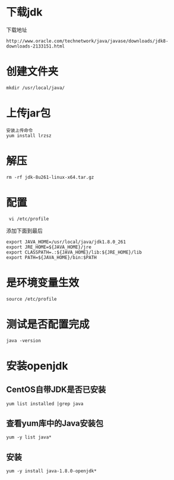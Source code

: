 # 下载jdk
下载地址
```
http://www.oracle.com/technetwork/java/javase/downloads/jdk8-downloads-2133151.html
```
# 创建文件夹
```
mkdir /usr/local/java/
```
#  上传jar包
```
安装上传命令
yum install lrzsz

```

# 解压
```
rm -rf jdk-8u261-linux-x64.tar.gz 
```

# 配置
```
 vi /etc/profile
```
 添加下面到最后
```
export JAVA_HOME=/usr/local/java/jdk1.8.0_261
export JRE_HOME=${JAVA_HOME}/jre
export CLASSPATH=.:${JAVA_HOME}/lib:${JRE_HOME}/lib
export PATH=${JAVA_HOME}/bin:$PATH
```

# 是环境变量生效
```
source /etc/profile
```

# 测试是否配置完成
```
java -version
```



# 安装openjdk
## CentOS自带JDK是否已安装
```
yum list installed |grep java
```

## 查看yum库中的Java安装包
```
yum -y list java*
```

## 安装
```
yum -y install java-1.8.0-openjdk*
```

